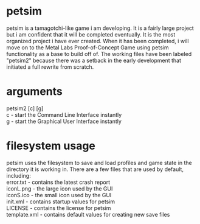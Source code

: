 # petsim
petsim is a tamagotchi-like game i am developing. It is a fairly large project but i am confident that it will be completed eventually. It is the most organized project i have ever created. When it has been completed, i will move on to the Metal Labs Proof-of-Concept Game using petsim functionality as a base to build off of. The working files have been labeled "petsim2" because there was a setback in the early development that initiated a full rewrite from scratch.
# arguments
petsim2 [c] [g]
<br>
c - start the Command Line Interface instantly
<br>
g - start the Graphical User Interface instantly
<br>
# filesystem usage
petsim uses the filesystem to save and load profiles and game state in the directory it is working in. There are a few files that are used by default, including:
<br>
error.txt - contains the latest crash report
<br>
iconL.png - the large icon used by the GUI
<br>
iconS.ico - the small icon used by the GUI
<br>
init.xml - contains startup values for petsim
<br>
LICENSE - contains the license for petsim
<br>
template.xml - contains default values for creating new save files
<br>
